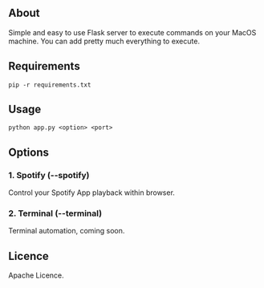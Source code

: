 ## About

Simple and easy to use Flask server to execute commands on your MacOS machine.
You can add pretty much everything to execute.

## Requirements
```
pip -r requirements.txt
```

## Usage
```
python app.py <option> <port>
```

## Options

### 1. Spotify (--spotify)

Control your Spotify App playback within browser.

### 2. Terminal (--terminal)

Terminal automation, coming soon.

## Licence

Apache Licence.
